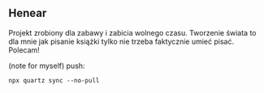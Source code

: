 ## Henear
Projekt zrobiony dla zabawy i zabicia wolnego czasu. Tworzenie świata to dla mnie jak pisanie książki tylko nie trzeba faktycznie umieć pisać. Polecam!


(note for myself) push:
```
npx quartz sync --no-pull
``````
